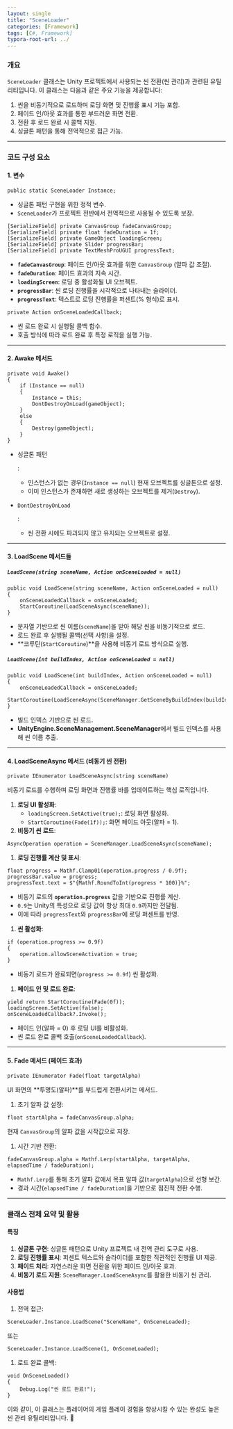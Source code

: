 ```yaml
---
layout: single
title: "SceneLoader"
categories: [Framework]
tags: [C#, Framework]
typora-root-url: ../
---
```


### 개요

`SceneLoader` 클래스는 Unity 프로젝트에서 사용되는 씬 전환(씬 관리)과 관련된 유틸리티입니다. 이 클래스는 다음과 같은 주요 기능을 제공합니다:

1. 씬을 비동기적으로 로드하며 로딩 화면 및 진행률 표시 기능 포함.
2. 페이드 인/아웃 효과를 통한 부드러운 화면 전환.
3. 전환 후 로드 완료 시 콜백 지원.
4. 싱글톤 패턴을 통해 전역적으로 접근 가능.

------

### 코드 구성 요소

#### 1. **변수**

```
public static SceneLoader Instance;
```

- 싱글톤 패턴 구현을 위한 정적 변수.
- `SceneLoader`가 프로젝트 전반에서 전역적으로 사용될 수 있도록 보장.

```
[SerializeField] private CanvasGroup fadeCanvasGroup;
[SerializeField] private float fadeDuration = 1f;
[SerializeField] private GameObject loadingScreen;
[SerializeField] private Slider progressBar;
[SerializeField] private TextMeshProUGUI progressText;
```

- **`fadeCanvasGroup`**: 페이드 인/아웃 효과를 위한 `CanvasGroup` (알파 값 조절).
- **`fadeDuration`**: 페이드 효과의 지속 시간.
- **`loadingScreen`**: 로딩 중 활성화될 UI 오브젝트.
- **`progressBar`**: 씬 로딩 진행률을 시각적으로 나타내는 슬라이더.
- **`progressText`**: 텍스트로 로딩 진행률을 퍼센트(% 형식)로 표시.

```
private Action onSceneLoadedCallback;
```

- 씬 로드 완료 시 실행될 콜백 함수.
- 호출 방식에 따라 로드 완료 후 특정 로직을 실행 가능.

------

#### 2. **Awake 메서드**

```
private void Awake()
{
    if (Instance == null)
    {
        Instance = this;
        DontDestroyOnLoad(gameObject);
    }
    else
    {
        Destroy(gameObject);
    }
}
```

- 싱글톤 패턴

  :   

  - 인스턴스가 없는 경우(`Instance == null`) 현재 오브젝트를 싱글톤으로 설정.
  - 이미 인스턴스가 존재하면 새로 생성하는 오브젝트를 제거(`Destroy`).

- `DontDestroyOnLoad`

  :   

  - 씬 전환 시에도 파괴되지 않고 유지되는 오브젝트로 설정.

------

#### 3. **LoadScene 메서드들**

##### **`LoadScene(string sceneName, Action onSceneLoaded = null)`**

```
public void LoadScene(string sceneName, Action onSceneLoaded = null)
{
    onSceneLoadedCallback = onSceneLoaded;
    StartCoroutine(LoadSceneAsync(sceneName));
}
```

- 문자열 기반으로 씬 이름(`sceneName`)을 받아 해당 씬을 비동기적으로 로드.
- 로드 완료 후 실행될 콜백(선택 사항)을 설정.
- **코루틴(`StartCoroutine`)**을 사용해 비동기 로드 방식으로 실행.

##### **`LoadScene(int buildIndex, Action onSceneLoaded = null)`**

```
public void LoadScene(int buildIndex, Action onSceneLoaded = null)
{
    onSceneLoadedCallback = onSceneLoaded;
    StartCoroutine(LoadSceneAsync(SceneManager.GetSceneByBuildIndex(buildIndex).name));
}
```

- 빌드 인덱스 기반으로 씬 로드.
- **UnityEngine.SceneManagement.SceneManager**에서 빌드 인덱스를 사용해 씬 이름 추출.

------

#### 4. **LoadSceneAsync 메서드 (비동기 씬 전환)**

```
private IEnumerator LoadSceneAsync(string sceneName)
```

비동기 로드를 수행하며 로딩 화면과 진행률 바를 업데이트하는 핵심 로직입니다.

1. **로딩 UI 활성화**:
   - `loadingScreen.SetActive(true);`: 로딩 화면 활성화.
   - `StartCoroutine(Fade(1f));`: 화면 페이드 아웃(알파 = 1).
2. **비동기 씬 로드**:

```
AsyncOperation operation = SceneManager.LoadSceneAsync(sceneName);
```

1. **로딩 진행률 계산 및 표시**:

```
float progress = Mathf.Clamp01(operation.progress / 0.9f);
progressBar.value = progress;
progressText.text = $"{Mathf.RoundToInt(progress * 100)}%";
```

- 비동기 로드의 **`operation.progress`** 값을 기반으로 진행률 계산.
- `0.9`는 Unity의 특성으로 로딩 값이 항상 최대 `0.9`까지만 전달됨.
- 이에 따라 `progressText`와 `progressBar`에 로딩 퍼센트를 반영.

1. **씬 활성화**:

```
if (operation.progress >= 0.9f)
{
    operation.allowSceneActivation = true;
}
```

- 비동기 로드가 완료되면(`progress >= 0.9f`) 씬 활성화.

1. **페이드 인 및 로드 완료**:

```
yield return StartCoroutine(Fade(0f));
loadingScreen.SetActive(false);
onSceneLoadedCallback?.Invoke();
```

- 페이드 인(알파 = 0) 후 로딩 UI를 비활성화.
- 씬 로드 완료 콜백 호출(`onSceneLoadedCallback`).

------

#### 5. **Fade 메서드 (페이드 효과)**

```
private IEnumerator Fade(float targetAlpha)
```

UI 화면의 **투명도(알파)**를 부드럽게 전환시키는 메서드.

1. 초기 알파 값 설정:

```
float startAlpha = fadeCanvasGroup.alpha;
```

현재 `CanvasGroup`의 알파 값을 시작값으로 저장.

1. 시간 기반 전환:

```
fadeCanvasGroup.alpha = Mathf.Lerp(startAlpha, targetAlpha, elapsedTime / fadeDuration);
```

- `Mathf.Lerp`를 통해 초기 알파 값에서 목표 알파 값(`targetAlpha`)으로 선형 보간.
- 경과 시간(`elapsedTime / fadeDuration`)을 기반으로 점진적 전환 수행.

------

### 클래스 전체 요약 및 활용

#### **특징**

1. **싱글톤 구현**: 싱글톤 패턴으로 Unity 프로젝트 내 전역 관리 도구로 사용.
2. **로딩 진행률 표시**: 퍼센트 텍스트와 슬라이더를 포함한 직관적인 진행률 UI 제공.
3. **페이드 처리**: 자연스러운 화면 전환을 위한 페이드 인/아웃 효과.
4. **비동기 로드 지원**: `SceneManager.LoadSceneAsync`를 활용한 비동기 씬 관리.

#### **사용법**

1. 전역 접근:

```
SceneLoader.Instance.LoadScene("SceneName", OnSceneLoaded);
```

또는

```
SceneLoader.Instance.LoadScene(1, OnSceneLoaded);
```

1. 로드 완료 콜백:

```
void OnSceneLoaded()
{
    Debug.Log("씬 로드 완료!");
}
```

이와 같이, 이 클래스는 플레이어의 게임 플레이 경험을 향상시킬 수 있는 완성도 높은 씬 관리 유틸리티입니다. 🚀
